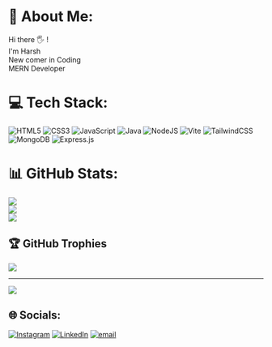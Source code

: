 # 💫 About Me:
Hi there 🖐 !<br>I'm Harsh <br>New comer in Coding<br>MERN Developer



# 💻 Tech Stack:
![HTML5](https://img.shields.io/badge/html5-%23E34F26.svg?style=for-the-badge&logo=html5&logoColor=white) ![CSS3](https://img.shields.io/badge/css3-%231572B6.svg?style=for-the-badge&logo=css3&logoColor=white) ![JavaScript](https://img.shields.io/badge/javascript-%23323330.svg?style=for-the-badge&logo=javascript&logoColor=%23F7DF1E) ![Java](https://img.shields.io/badge/java-%23ED8B00.svg?style=for-the-badge&logo=openjdk&logoColor=white) ![NodeJS](https://img.shields.io/badge/node.js-6DA55F?style=for-the-badge&logo=node.js&logoColor=white) ![Vite](https://img.shields.io/badge/vite-%23646CFF.svg?style=for-the-badge&logo=vite&logoColor=white) ![TailwindCSS](https://img.shields.io/badge/tailwindcss-%2338B2AC.svg?style=for-the-badge&logo=tailwind-css&logoColor=white) ![MongoDB](https://img.shields.io/badge/MongoDB-%234ea94b.svg?style=for-the-badge&logo=mongodb&logoColor=white) ![Express.js](https://img.shields.io/badge/express.js-%23404d59.svg?style=for-the-badge&logo=express&logoColor=%2361DAFB)
# 📊 GitHub Stats:
![](https://github-readme-stats.vercel.app/api?username=Harsh-vardhan09&theme=omni&hide_border=false&include_all_commits=false&count_private=false)<br/>
![](https://nirzak-streak-stats.vercel.app/?user=Harsh-vardhan09&theme=omni&hide_border=false)<br/>
![](https://github-readme-stats.vercel.app/api/top-langs/?username=Harsh-vardhan09&theme=omni&hide_border=false&include_all_commits=false&count_private=false&layout=compact)

## 🏆 GitHub Trophies
![](https://github-profile-trophy.vercel.app/?username=Harsh-vardhan09&theme=radical&no-frame=false&no-bg=true&margin-w=4)

---
[![](https://visitcount.itsvg.in/api?id=Harsh-vardhan09&icon=0&color=0)](https://visitcount.itsvg.in)


## 🌐 Socials:
[![Instagram](https://img.shields.io/badge/Instagram-%23E4405F.svg?logo=Instagram&logoColor=white)](https://instagram.com/https://www.instagram.com/just_harsh_here/) [![LinkedIn](https://img.shields.io/badge/LinkedIn-%230077B5.svg?logo=linkedin&logoColor=white)](https://linkedin.com/in/https://www.linkedin.com/in/harsh-vardhan-72196a334/) [![email](https://img.shields.io/badge/Email-D14836?logo=gmail&logoColor=white)](mailto:harsh.vardhanp0901@gmail.com) 

<!-- Proudly created with GPRM ( https://gprm.itsvg.in ) -->
